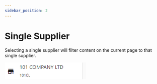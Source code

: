 ```yaml
---
sidebar_position: 2
---
```


# Single Supplier
Selecting a single supplier will filter content on the current page to that single supplier.

![Supplier Filter Single Supplier](../../../static/img/pages/supplier-filter-switcher/pw_supplier_switcher_single_supplier.png)